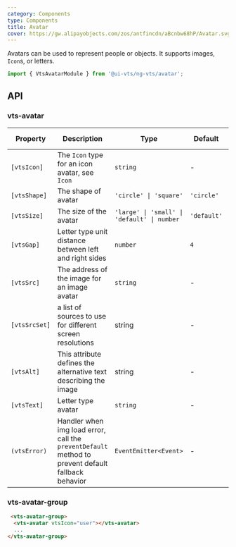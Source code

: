 ```yaml
---
category: Components
type: Components
title: Avatar
cover: https://gw.alipayobjects.com/zos/antfincdn/aBcnbw68hP/Avatar.svg
---
```


Avatars can be used to represent people or objects. It supports images, `Icon`s, or letters.

```ts
import { VtsAvatarModule } from '@ui-vts/ng-vts/avatar';
```

## API

### vts-avatar

| Property | Description | Type | Default | Global Config |
| -------- | ----------- | ---- | ------- | ------------- |
| `[vtsIcon]` | The `Icon` type for an icon avatar, see `Icon` | `string` | - |
| `[vtsShape]` | The shape of avatar | `'circle' \| 'square'` | `'circle'` | ✅ |
| `[vtsSize]` | The size of the avatar | `'large' \| 'small' \| 'default' \| number` | `'default'` | ✅ |
| `[vtsGap]` | Letter type unit distance between left and right sides | `number` | `4` | ✅ |
| `[vtsSrc]` | The address of the image for an image avatar | `string` | - |
| `[vtsSrcSet]` | a list of sources to use for different screen resolutions | string | - |
| `[vtsAlt]` | This attribute defines the alternative text describing the image | string | - |
| `[vtsText]` | Letter type avatar | `string` | - |
| `(vtsError)` | Handler when img load error, call the `preventDefault` method to prevent default fallback behavior | `EventEmitter<Event>` | - |

### vts-avatar-group

```html
 <vts-avatar-group>
  <vts-avatar vtsIcon="user"></vts-avatar>
  ...
</vts-avatar-group>
```
